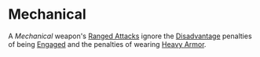 # Mechanical

A *Mechanical* weapon's [Ranged Attacks](../../Game%20Procedures/Combat/Ranged%20Attack.md) ignore the [Disadvantage](../../Game%20Procedures/Die%20Rolling%20Mechanics/Disadvantage.md) penalties of being [Engaged](../../Game%20Procedures/Conditions/Engaged.md) and the penalties of wearing [Heavy Armor](../Armor%20Properties/Heavy%20Armor%20Property.md).
